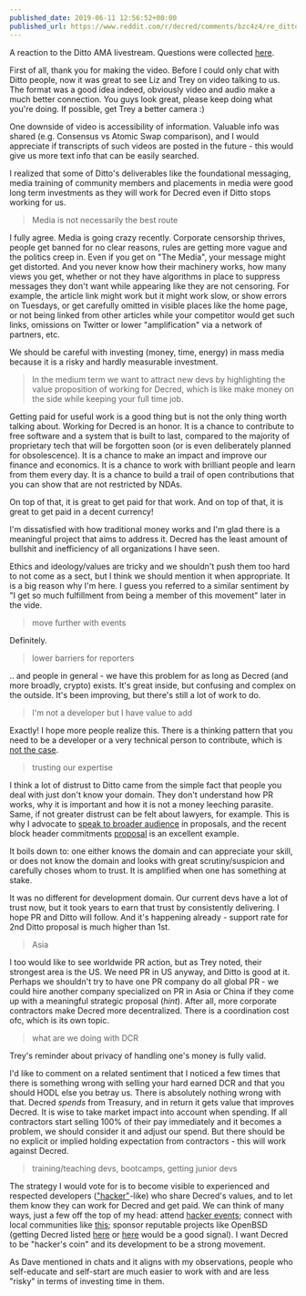 ```yaml
---
published_date: 2019-06-11 12:56:52+00:00
published_url: https://www.reddit.com/r/decred/comments/bzc4z4/re_ditto_ama_livestream/eqrdgz2/
---
```


A reaction to the Ditto AMA livestream. Questions were collected [here](https://www.reddit.com/r/decred/comments/bm9as0/ama_livestream_with_liz_and_trey_from_ditto_pr/).

First of all, thank you for making the video. Before I could only chat with Ditto people, now it was great to see Liz and Trey on video talking to us. The format was a good idea indeed, obviously video and audio make a much better connection. You guys look great, please keep doing what you're doing. If possible, get Trey a better camera :)

One downside of video is accessibility of information. Valuable info was shared (e.g. Consensus vs Atomic Swap comparison), and I would appreciate if transcripts of such videos are posted in the future - this would give us more text info that can be easily searched.

I realized that some of Ditto's deliverables like the foundational messaging, media training of community members and placements in media were good long term investments as they will work for Decred even if Ditto stops working for us.

> Media is not necessarily the best route

I fully agree. Media is going crazy recently. Corporate censorship thrives, people get banned for no clear reasons, rules are getting more vague and the politics creep in. Even if you get on "The Media", your message might get distorted. And you never know how their machinery works, how many views you get, whether or not they have algorithms in place to suppress messages they don't want while appearing like they are not censoring. For example, the article link might work but it might work slow, or show errors on Tuesdays, or get carefully omitted in visible places like the home page, or not being linked from other articles while your competitor would get such links, omissions on Twitter or lower "amplification" via a network of partners, etc.

We should be careful with investing (money, time, energy) in mass media because it is a risky and hardly measurable investment.

> In the medium term we want to attract new devs by highlighting the value proposition of working for Decred, which is like make money on the side while keeping your full time job.

Getting paid for useful work is a good thing but is not the only thing worth talking about. Working for Decred is an honor. It is a chance to contribute to free software and a system that is built to last, compared to the majority of proprietary tech that will be forgotten soon (or is even deliberately planned for obsolescence). It is a chance to make an impact and improve our finance and economics. It is a chance to work with brilliant people and learn from them every day. It is a chance to build a trail of open contributions that you can show that are not restricted by NDAs.

On top of that, it is great to get paid for that work. And on top of that, it is great to get paid in a decent currency!

I'm dissatisfied with how traditional money works and I'm glad there is a meaningful project that aims to address it. Decred has the least amount of bullshit and inefficiency of all organizations I have seen.

Ethics and ideology/values are tricky and we shouldn't push them too hard to not come as a sect, but I think we should mention it when appropriate. It is a big reason why I'm here. I guess you referred to a similar sentiment by "I get so much fulfillment from being a member of this movement" later in the vide.

> move further with events

Definitely.

> lower barriers for reporters

.. and people in general - we have this problem for as long as Decred (and more broadly, crypto) exists. It's great inside, but confusing and complex on the outside. It's been improving, but there's still a lot of work to do.

> I'm not a developer but I have value to add

Exactly! I hope more people realize this. There is a thinking pattern that you need to be a developer or a very technical person to contribute, which is [not the case](https://medium.com/@richardred/introduction-to-github-for-non-coders-f5614edd64c0).

> trusting our expertise

I think a lot of distrust to Ditto came from the simple fact that people you deal with just don't know your domain. They don't understand how PR works, why it is important and how it is not a money leeching parasite. Same, if not greater distrust can be felt about lawyers, for example. This is why I advocate to [speak to broader audience](https://docs.decred.org/governance/politeia/proposal-guidelines/#speak-to-a-broad-audience) in proposals, and the recent block header commitments [proposal](https://proposals.decred.org/proposals/0a1ff846ec271184ea4e3a921a3ccd8d478f69948b984445ee1852f272d54c58) is an excellent example.

It boils down to: one either knows the domain and can appreciate your skill, or does not know the domain and looks with great scrutiny/suspicion and carefully choses whom to trust. It is amplified when one has something at stake.

It was no different for development domain. Our current devs have a lot of trust now, but it took years to earn that trust by consistently delivering. I hope PR and Ditto will follow. And it's happening already - support rate for 2nd Ditto proposal is much higher than 1st.

> Asia

I too would like to see worldwide PR action, but as Trey noted, their strongest area is the US. We need PR in US anyway, and Ditto is good at it. Perhaps we shouldn't try to have one PR company do all global PR - we could hire another company specialized on PR in Asia or China if they come up with a meaningful strategic proposal (_hint_). After all, more corporate contractors make Decred more decentralized. There is a coordination cost ofc, which is its own topic.

> what are we doing with DCR

Trey's reminder about privacy of handling one's money is fully valid.

I'd like to comment on a related sentiment that I noticed a few times that there is something wrong with selling your hard earned DCR and that you should HODL else you betray us. There is absolutely nothing wrong with that. Decred _spends_ from Treasury, and in return it gets value that improves Decred. It is wise to take market impact into account when spending. If all contractors start selling 100% of their pay immediately and it becomes a problem, we should consider it and adjust our spend. But there should be no explicit or implied holding expectation from contractors - this will work against Decred.

> training/teaching devs, bootcamps, getting junior devs

The strategy I would vote for is to become visible to experienced and respected developers (["hacker"](https://en.wikipedia.org/wiki/Hacker_culture)-like) who share Decred's values, and to let them know they can work for Decred and get paid. We can think of many ways, just a few off the top of my head: attend [hacker events](https://github.com/decredcommunity/issues/issues/83); connect with local communities like [this](https://ozlabs.org/about.html); sponsor reputable projects like OpenBSD (getting Decred listed [here](https://www.openbsdfoundation.org/contributors.html) or [here](https://www.openbsd.org/donations.html) would be a good signal). I want Decred to be "hacker's coin" and its development to be a strong movement.

As Dave mentioned in chats and it aligns with my observations, people who self-educate and self-start are much easier to work with and are less "risky" in terms of investing time in them.
